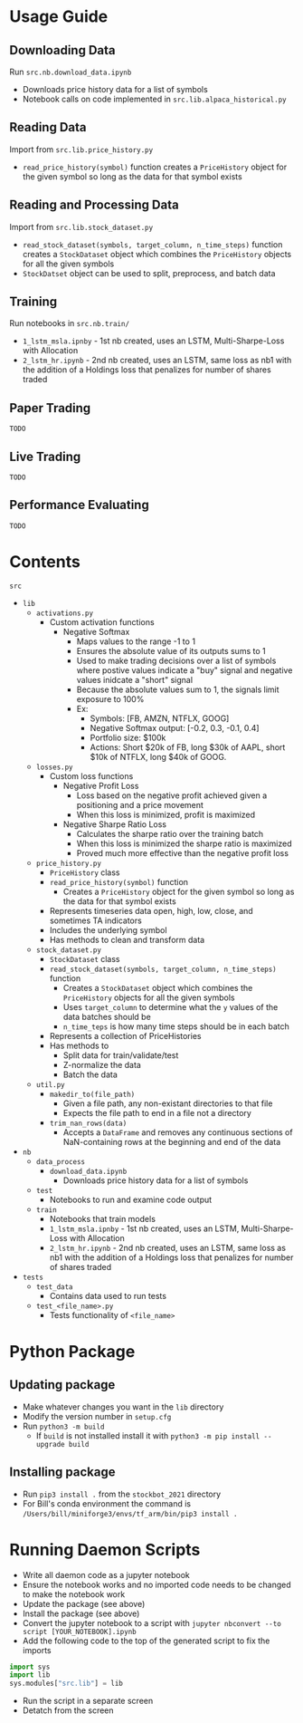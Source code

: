 # Usage Guide

## Downloading Data
Run `src.nb.download_data.ipynb`
* Downloads price history data for a list of symbols
* Notebook calls on code implemented in `src.lib.alpaca_historical.py`

## Reading Data
Import from `src.lib.price_history.py`
* `read_price_history(symbol)` function creates a `PriceHistory` object for the given symbol so long as the data for that symbol exists

## Reading and Processing Data
Import from `src.lib.stock_dataset.py`
* `read_stock_dataset(symbols, target_column, n_time_steps)` function creates a `StockDataset` object which combines the `PriceHistory` objects for all the given symbols
* `StockDatset` object can be used to split, preprocess, and batch data

## Training
Run notebooks in `src.nb.train/`
* `1_lstm_msla.ipnby` - 1st nb created, uses an LSTM, Multi-Sharpe-Loss with Allocation
* `2_lstm_hr.ipynb` - 2nd nb created, uses an LSTM, same loss as nb1 with the addition of a Holdings loss that penalizes for number of shares traded

## Paper Trading
`TODO`
## Live Trading
`TODO`
## Performance Evaluating
`TODO`
# Contents

`src`
* `lib`
    * `activations.py`
        * Custom activation functions
            *  Negative Softmax
                * Maps values to the range -1 to 1
                * Ensures the absolute value of its outputs sums to 1
                * Used to make trading decisions over a list of symbols where postive values indicate a "buy" signal and negative values inidcate a "short" signal
                * Because the absolute values sum to 1, the signals limit exposure to 100%
                * Ex:
                    * Symbols: [FB, AMZN, NTFLX, GOOG]
                    * Negative Softmax output: [-0.2, 0.3, -0.1, 0.4]
                    * Portfolio size: $100k
                    * Actions: Short $20k of FB, long $30k of AAPL, short $10k of NTFLX, long $40k of GOOG.
    * `losses.py`
        * Custom loss functions
            * Negative Profit Loss
                * Loss based on the negative profit achieved given a positioning and a price movement
                * When this loss is minimized, profit is maximized
            * Negative Sharpe Ratio Loss
                * Calculates the sharpe ratio over the training batch
                * When this loss is minimized the sharpe ratio is maximized
                * Proved much more effective than the negative profit loss
    * `price_history.py`
        * `PriceHistory` class
        * `read_price_history(symbol)` function
            * Creates a `PriceHistory` object for the given symbol so long as the data for that symbol exists
        * Represents timeseries data open, high, low, close, and sometimes TA indicators
        * Includes the underlying symbol
        * Has methods to clean and transform data
    * `stock_dataset.py`
        * `StockDataset` class
        * `read_stock_dataset(symbols, target_column, n_time_steps)` function
            * Creates a `StockDataset` object which combines the `PriceHistory` objects for all the given symbols
            * Uses `target_column` to determine what the `y` values of the data batches should be
            * `n_time_teps` is how many time steps should be in each batch
        * Represents a collection of PriceHistories
        * Has methods to
            * Split data for train/validate/test
            * Z-normalize the data
            * Batch the data
    * `util.py`
        * `makedir_to(file_path)`
            * Given a file path, any non-existant directories to that file
            * Expects the file path to end in a file not a directory
        * `trim_nan_rows(data)`
            * Accepts a `DataFrame` and removes any continuous sections of NaN-containing rows at the beginning and end of the data
* `nb`
    * `data_process`
        * `download_data.ipynb`
            * Downloads price history data for a list of symbols
    * `test`
        * Notebooks to run and examine code output
    * `train`
        * Notebooks that train models
        * `1_lstm_msla.ipnby` - 1st nb created, uses an LSTM, Multi-Sharpe-Loss with Allocation
        * `2_lstm_hr.ipynb` - 2nd nb created, uses an LSTM, same loss as nb1 with the addition of a Holdings loss that penalizes for number of shares traded
* `tests`
    * `test_data`
        * Contains data used to run tests
    * `test_<file_name>.py`
        * Tests functionality of `<file_name>`


# Python Package

## Updating package
* Make whatever changes you want in the `lib` directory
* Modify the version number in `setup.cfg`
* Run `python3 -m build`
    * If `build` is not installed install it with `python3 -m pip install --upgrade build`

## Installing package
* Run `pip3 install .` from the `stockbot_2021` directory
* For Bill's conda environment the command is `/Users/bill/miniforge3/envs/tf_arm/bin/pip3 install .`

# Running Daemon Scripts
* Write all daemon code as a jupyter notebook
* Ensure the notebook works and no imported code needs to be changed to make the notebook work
* Update the package (see above)
* Install the package (see above)
* Convert the jupyter notebook to a script with `jupyter nbconvert --to script [YOUR_NOTEBOOK].ipynb`
* Add the following code to the top of the generated script to fix the imports
```python
import sys
import lib
sys.modules["src.lib"] = lib
```
* Run the script in a separate screen
* Detatch from the screen